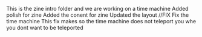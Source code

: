 This is the zine intro folder and we are working on a time machine
Added polish for zine
Added the conent for zine
Updated the layout
//FIX
Fix the time machine
This fix makes so the time machine does not teleport you whe you dont want to be teleported

